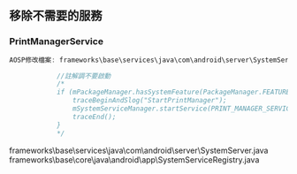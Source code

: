 ## 移除不需要的服務

### PrintManagerService
```java
AOSP修改檔案: frameworks\base\services\java\com\android\server\SystemServer.java

            //註解調不要啟動
            /*
            if (mPackageManager.hasSystemFeature(PackageManager.FEATURE_PRINTING)) {
                traceBeginAndSlog("StartPrintManager");
                mSystemServiceManager.startService(PRINT_MANAGER_SERVICE_CLASS);
                traceEnd();
            }
            */
```



frameworks\base\services\java\com\android\server\SystemServer.java
frameworks\base\core\java\android\app\SystemServiceRegistry.java